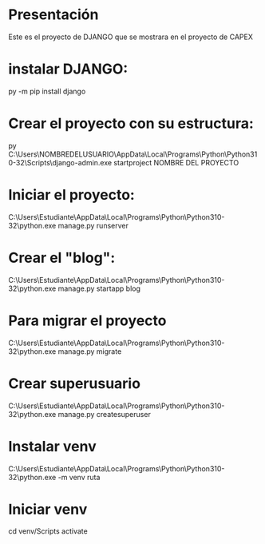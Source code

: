 # Presentación
Este es el proyecto de DJANGO que se mostrara en el proyecto de CAPEX

# instalar DJANGO:
py -m pip install django

# Crear el proyecto con su estructura:
py C:\Users\NOMBREDELUSUARIO\AppData\Local\Programs\Python\Python310-32\Scripts\django-admin.exe startproject NOMBRE DEL PROYECTO

# Iniciar el proyecto:
C:\Users\Estudiante\AppData\Local\Programs\Python\Python310-32\python.exe manage.py runserver

# Crear el "blog":
C:\Users\Estudiante\AppData\Local\Programs\Python\Python310-32\python.exe manage.py startapp blog

# Para migrar el proyecto
C:\Users\Estudiante\AppData\Local\Programs\Python\Python310-32\python.exe manage.py migrate

# Crear superusuario
C:\Users\Estudiante\AppData\Local\Programs\Python\Python310-32\python.exe manage.py createsuperuser

# Instalar venv
C:\Users\Estudiante\AppData\Local\Programs\Python\Python310-32\python.exe -m venv ruta

# Iniciar venv
cd venv/Scripts
activate